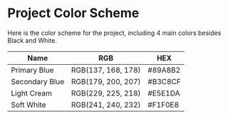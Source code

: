 # Project Color Scheme

Here is the color scheme for the project, including 4 main colors besides Black and White.

| Name             | RGB                | HEX        |
|------------------|--------------------|------------|
| Primary Blue     | RGB(137, 168, 178) | #89A8B2    |
| Secondary Blue   | RGB(179, 200, 207) | #B3C8CF    |
| Light Cream      | RGB(229, 225, 218) | #E5E1DA    |
| Soft White       | RGB(241, 240, 232) | #F1F0E8    |